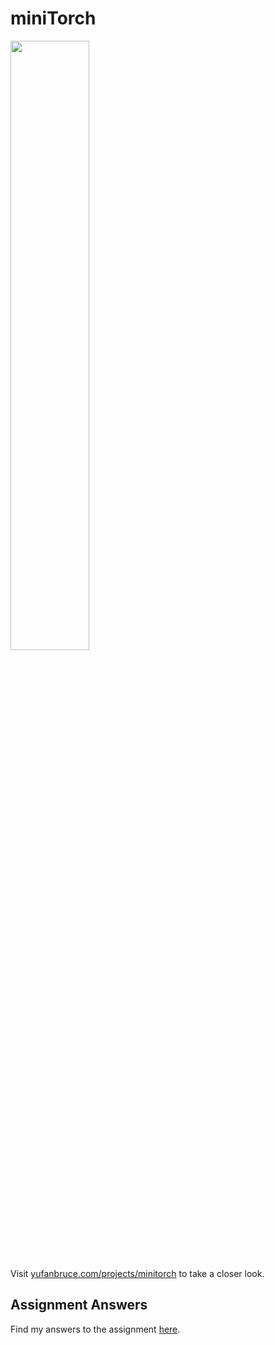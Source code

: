 # miniTorch

<img src="https://minitorch.github.io/minitorch.svg" width="50%">

Visit [yufanbruce.com/projects/minitorch](https://yufanbruce.com/project/minitorch/) to take a closer look.

## Assignment Answers

Find my answers to the assignment [here](./Assignment.md).
